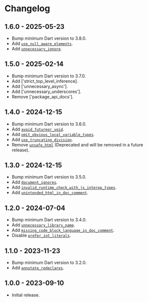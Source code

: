 # Changelog

## 1.6.0 - 2025-05-23

- Bump minimum Dart version to 3.8.0.
- Add [`use_null_aware_elements`].
- Add [`unnecessary_ignore`].

[`use_null_aware_elements`]: https://dart.dev/lints/use_null_aware_elements
[`unnecessary_ignore`]: https://dart.dev/lints/unnecessary_ignore

## 1.5.0 - 2025-02-14

- Bump minimum Dart version to 3.7.0.
- Add ['strict_top_level_inference].
- Add ['unnecessary_async'].
- Add ['unnecessary_underscores'].
- Remove ['package_api_docs'].

[`strict_top_level_inference`]: https://dart.dev/lints/strict_top_level_inference
[`unnecessary_async`]: https://dart.dev/lints/unnecessary_async
[`unnecessary_underscores`]: https://dart.dev/lints/unnecessary_underscores
[`package_api_docs`]: https://dart.dev/lints/package_api_docs

## 1.4.0 - 2024-12-15

- Bump minimum Dart version to 3.6.0.
- Add [`avoid_futureor_void`].
- Add [`omit_obvious_local_variable_types`].
- Add [`use_truncating_division`].
- Remove [`unsafe_html`] (Deprecated and will be removed in a future release).

[`avoid_futureor_void`]: https://dart.dev/lints/avoid_futureor_void
[`omit_obvious_local_variable_types`]: https://dart.dev/lints/omit_obvious_local_variable_types
[`use_truncating_division`]: https://dart.dev/lints/use_truncating_division
[`unsafe_html`]: https://dart.dev/lints/unsafe_html

## 1.3.0 - 2024-12-15

- Bump minimum Dart version to 3.5.0.
- Add [`document_ignores`].
- Add [`invalid_runtime_check_with_js_interop_types`].
- Add [`unintended_html_in_doc_comment`].

[`document_ignores`]: https://dart.dev/lints/document_ignores
[`invalid_runtime_check_with_js_interop_types`]: https://dart.dev/lints/invalid_runtime_check_with_js_interop_types
[`unintended_html_in_doc_comment`]: https://dart.dev/lints/unintended_html_in_doc_comment

## 1.2.0 - 2024-07-04

- Bump minimum Dart version to 3.4.0.
- Add [`unnecessary_library_name`].
- Add [`missing_code_block_language_in_doc_comment`].
- Disable [`prefer_int_literals`].

[`missing_code_block_language_in_doc_comment`]: https://dart.dev/lints/missing_code_block_language_in_doc_comment
[`unnecessary_library_name`]: https://dart.dev/lints/unnecessary_library_name
[`prefer_int_literals`]: https://dart.dev/lints/prefer_int_literals

## 1.1.0 - 2023-11-23

- Bump minimum Dart version to 3.2.0.
- Add [`annotate_redeclares`].

[`annotate_redeclares`]: https://dart.dev/lints/annotate_redeclares

## 1.0.0 - 2023-09-10

- Initial release.
